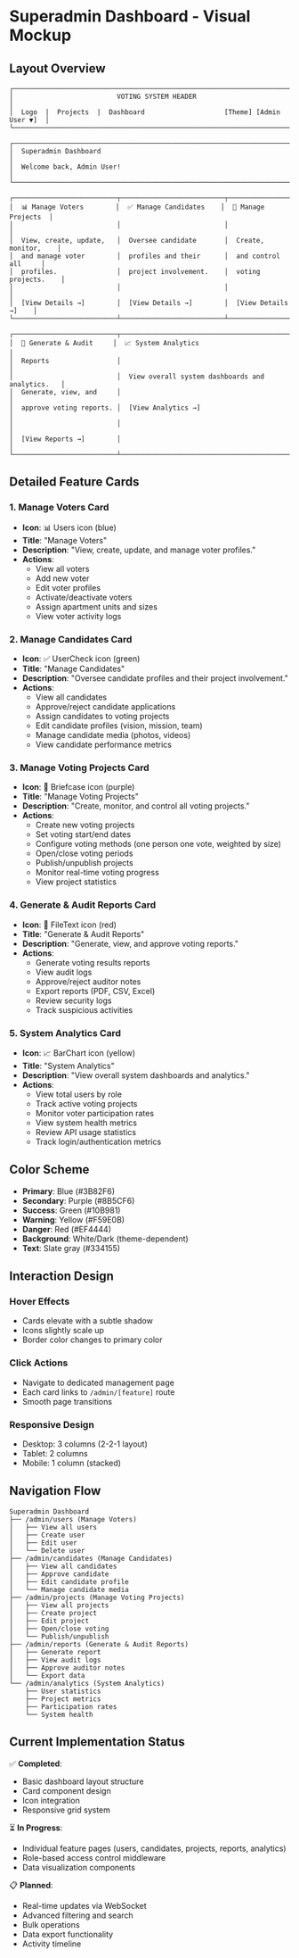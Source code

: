 # Superadmin Dashboard - Visual Mockup

## Layout Overview

```
┌─────────────────────────────────────────────────────────────────────────────┐
│                          VOTING SYSTEM HEADER                               │
│  Logo  |  Projects  |  Dashboard                    [Theme] [Admin User ▼]  │
└─────────────────────────────────────────────────────────────────────────────┘

┌─────────────────────────────────────────────────────────────────────────────┐
│  Superadmin Dashboard                                                       │
│  Welcome back, Admin User!                                                  │
└─────────────────────────────────────────────────────────────────────────────┘

┌──────────────────────────┬──────────────────────────┬──────────────────────┐
│  📊 Manage Voters        │  ✅ Manage Candidates    │  📁 Manage Projects  │
│                          │                          │                      │
│  View, create, update,   │  Oversee candidate       │  Create, monitor,    │
│  and manage voter        │  profiles and their      │  and control all     │
│  profiles.               │  project involvement.    │  voting projects.    │
│                          │                          │                      │
│  [View Details →]        │  [View Details →]        │  [View Details →]    │
└──────────────────────────┴──────────────────────────┴──────────────────────┘

┌──────────────────────────┬──────────────────────────────────────────────────┐
│  📝 Generate & Audit     │  📈 System Analytics                             │
│  Reports                 │                                                  │
│                          │  View overall system dashboards and analytics.   │
│  Generate, view, and     │                                                  │
│  approve voting reports. │  [View Analytics →]                              │
│                          │                                                  │
│  [View Reports →]        │                                                  │
└──────────────────────────┴──────────────────────────────────────────────────┘
```

## Detailed Feature Cards

### 1. Manage Voters Card
- **Icon**: 📊 Users icon (blue)
- **Title**: "Manage Voters"
- **Description**: "View, create, update, and manage voter profiles."
- **Actions**:
  - View all voters
  - Add new voter
  - Edit voter profiles
  - Activate/deactivate voters
  - Assign apartment units and sizes
  - View voter activity logs

### 2. Manage Candidates Card
- **Icon**: ✅ UserCheck icon (green)
- **Title**: "Manage Candidates"
- **Description**: "Oversee candidate profiles and their project involvement."
- **Actions**:
  - View all candidates
  - Approve/reject candidate applications
  - Assign candidates to voting projects
  - Edit candidate profiles (vision, mission, team)
  - Manage candidate media (photos, videos)
  - View candidate performance metrics

### 3. Manage Voting Projects Card
- **Icon**: 📁 Briefcase icon (purple)
- **Title**: "Manage Voting Projects"
- **Description**: "Create, monitor, and control all voting projects."
- **Actions**:
  - Create new voting projects
  - Set voting start/end dates
  - Configure voting methods (one person one vote, weighted by size)
  - Open/close voting periods
  - Publish/unpublish projects
  - Monitor real-time voting progress
  - View project statistics

### 4. Generate & Audit Reports Card
- **Icon**: 📝 FileText icon (red)
- **Title**: "Generate & Audit Reports"
- **Description**: "Generate, view, and approve voting reports."
- **Actions**:
  - Generate voting results reports
  - View audit logs
  - Approve/reject auditor notes
  - Export reports (PDF, CSV, Excel)
  - Review security logs
  - Track suspicious activities

### 5. System Analytics Card
- **Icon**: 📈 BarChart icon (yellow)
- **Title**: "System Analytics"
- **Description**: "View overall system dashboards and analytics."
- **Actions**:
  - View total users by role
  - Track active voting projects
  - Monitor voter participation rates
  - View system health metrics
  - Review API usage statistics
  - Track login/authentication metrics

## Color Scheme
- **Primary**: Blue (#3B82F6)
- **Secondary**: Purple (#8B5CF6)
- **Success**: Green (#10B981)
- **Warning**: Yellow (#F59E0B)
- **Danger**: Red (#EF4444)
- **Background**: White/Dark (theme-dependent)
- **Text**: Slate gray (#334155)

## Interaction Design

### Hover Effects
- Cards elevate with a subtle shadow
- Icons slightly scale up
- Border color changes to primary color

### Click Actions
- Navigate to dedicated management page
- Each card links to `/admin/[feature]` route
- Smooth page transitions

### Responsive Design
- Desktop: 3 columns (2-2-1 layout)
- Tablet: 2 columns
- Mobile: 1 column (stacked)

## Navigation Flow

```
Superadmin Dashboard
├── /admin/users (Manage Voters)
│   ├── View all users
│   ├── Create user
│   ├── Edit user
│   └── Delete user
├── /admin/candidates (Manage Candidates)
│   ├── View all candidates
│   ├── Approve candidate
│   ├── Edit candidate profile
│   └── Manage candidate media
├── /admin/projects (Manage Voting Projects)
│   ├── View all projects
│   ├── Create project
│   ├── Edit project
│   ├── Open/close voting
│   └── Publish/unpublish
├── /admin/reports (Generate & Audit Reports)
│   ├── Generate report
│   ├── View audit logs
│   ├── Approve auditor notes
│   └── Export data
└── /admin/analytics (System Analytics)
    ├── User statistics
    ├── Project metrics
    ├── Participation rates
    └── System health
```

## Current Implementation Status

✅ **Completed**:
- Basic dashboard layout structure
- Card component design
- Icon integration
- Responsive grid system

⏳ **In Progress**:
- Individual feature pages (users, candidates, projects, reports, analytics)
- Role-based access control middleware
- Data visualization components

📋 **Planned**:
- Real-time updates via WebSocket
- Advanced filtering and search
- Bulk operations
- Data export functionality
- Activity timeline
